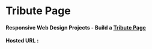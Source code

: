# Tribute Page

#### Responsive Web Design Projects - Build a [Tribute Page](https://www.freecodecamp.org/learn/responsive-web-design/responsive-web-design-projects/build-a-tribute-page)

**Hosted URL :**
